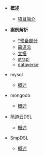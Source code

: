 <!-- docs/_sidebar.md -->
* **概述**
  * [项目简介](/)

* **案例解析**
  * [*预备部分](/ex-details/before.md)
  * [简道云](/ex-details/jiandaoyun.md)
  * [宜搭](/ex-details/aliwork.md)
  * [strapi](/ex-details/strapi.md)
  * [dataverse](/ex-details/dataverse.md)

* mysql
  * [概述](/mysql/index.md)

* mongodb
  * [概述](/mongodb/index.md)

* 简道云DSL
  * [概述](/jdy-dsl/index.md)

* SmpDSL
  * [概述](/smp-dsl/index.md)
